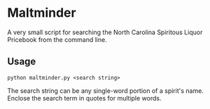 # Maltminder

A very small script for searching the North Carolina Spiritous Liquor Pricebook from the command line.

## Usage

    python maltminder.py <search string>

The search string can be any single-word portion of a spirit's name. Enclose the search term in quotes for multiple words.